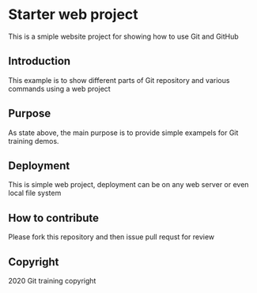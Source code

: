 # Starter web project
This is a smiple website project for showing how to use Git and GitHub
## Introduction
This example is to show different parts of Git repository and various commands using a web project
## Purpose
As state above, the main purpose is to provide simple exampels for Git training demos.
## Deployment
This is simple web project, deployment can be on any web server or even local file system 
## How to contribute
Please fork this repository and then issue pull requst for review
## Copyright
2020 Git training copyright 